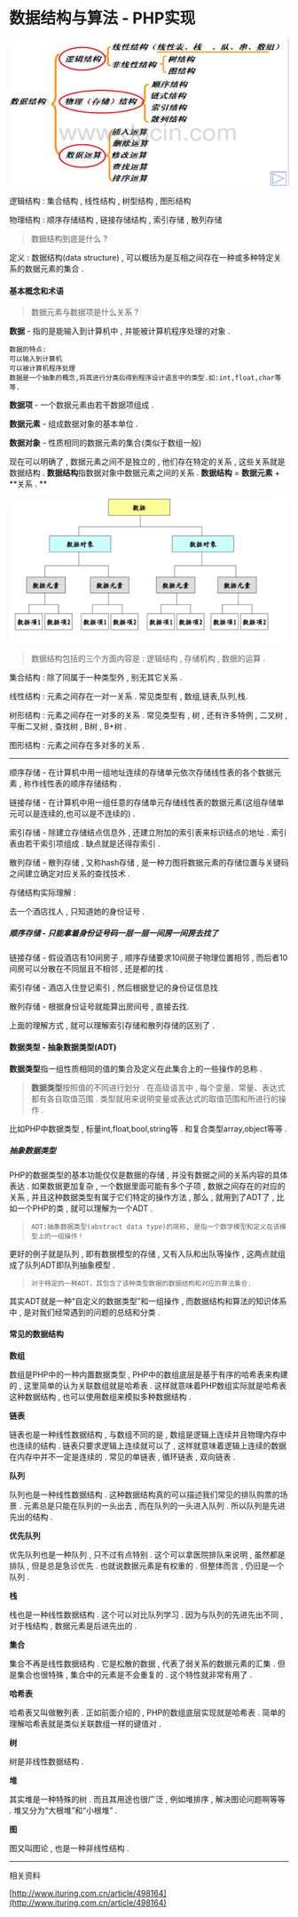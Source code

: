 # 数据结构与算法 - PHP实现

![](/assets/shujujiegoubaohan.png)

逻辑结构 : 集合结构 , 线性结构 , 树型结构 , 图形结构​​

物理结构 : 顺序存储结构 , 链接存储结构 , 索引存储 , 散列存储

> 数据结构到底是什么 ?

定义 : 数据结构\(data structure\) , 可以概括为是互相之间存在一种或多种特定关系的数据元素的集合 .

#### 基本概念和术语

> 数据元素与数据项是什么关系 ?

**数据** - 指的是能输入到计算机中 , 并能被计算机程序处理的对象 .

```
数据的特点:
可以输入到计算机
可以被计算机程序处理
数据是一个抽象的概念,将其进行分类后得到程序设计语言中的类型.如:int,float,char等等.
```

**数据项** - 一个数据元素由若干数据项组成 .

**数据元素** - 组成数据对象的基本单位 .

**数据对象** - 性质相同的数据元素的集合\(类似于数组一般\)

现在可以明确了 , 数据元素之间不是独立的 , 他们存在特定的关系 , 这些关系就是数据结构 . **数据结构**指数据对象中数据元素之间的关系 . **数据结构** = **数据元素** + **关系 . **

![](/assets/shujujiegou.png)

> 数据结构包括的三个方面内容是 : 逻辑结构 , 存储机构 , 数据的运算 .

集合结构 : 除了同属于一种类型外 , 别无其它关系 .

线性结构 : 元素之间存在一对一关系 . 常见类型有 , 数组,链表,队列,栈.

树形结构 : 元素之间存在一对多的关系 . 常见类型有 , 树 , 还有许多特例 , 二叉树 , 平衡二叉树 , 查找树 , B树 , B+树 .

图形结构 : 元素之间存在多对多的关系 .

---

顺序存储 - 在计算机中用一组地址连续的存储单元依次存储线性表的各个数据元素 , 称作线性表的顺序存储结构 .

链接存储 - 在计算机中用一组任意的存储单元存储线性表的数据元素\(这组存储单元可以是连续的,也可以是不连续的\) .

索引存储 - 除建立存储结点信息外 , 还建立附加的索引表来标识结点的地址 . 索引表由若干索引项组成 . 缺点就是还得存索引 .

散列存储 - 散列存储 , 又称hash存储 , 是一种力图将数据元素的存储位置与关键码之间建立确定对应关系的查找技术 .

存储结构实际理解 :

去一个酒店找人 , 只知道她的身份证号 .

##### 顺序存储 - 只能拿着身份证号码一层一层一间房一间房去找了

链接存储 - 假设酒店有10间房子 , 顺序存储要求10间房子物理位置相邻 , 而后者10间房可以分散在不同层且不相邻 , 还是都的找 .

索引存储 - 酒店入住登记索引 , 然后根据登记的身份证信息找

散列存储 - 根据身份证号就能算出房间号 , 直接去找.

上面的理解方式 , 就可以理解索引存储和散列存储的区别了 .

#### 数据类型 - 抽象数据类型\(ADT\)

**数据类型**指一组性质相同的值的集合及定义在此集合上的一些操作的总称 .

> **数据类型**按照值的不同进行划分 . 在高级语言中 , 每个变量、常量、表达式都有各自取值范围 . 类型就用来说明变量或表达式的取值范围和所进行的操作 .

比如PHP中数据类型 , 标量int,float,bool,string等 . 和复合类型array,object等等 .

##### 抽象数据类型

PHP的数据类型的基本功能仅仅是数据的存储 , 并没有数据之间的关系内容的具体表达  . 如果数据更加复杂 , 一个数据里面可能有多个子项 , 数据之间存在的对应的关系 , 并且这种数据类型有属于它们特定的操作方法 , 那么 , 就用到了ADT了 , 比如一个PHP的类 , 就可以理解为一个ADT .

> ```
> ADT:抽象数据类型(abstract data type)的简称, 是指一个数学模型和定义在该模型上的一组操作！
> ```

更好的例子就是队列 , 即有数据模型的存储 , 又有入队和出队等操作 , 这两点就组成了队列ADT即队列抽象模型 .

> ```
> 对于特定的一种ADT，其包含了该种类型数据的数据结构和对应的算法集合.
> ```

其实ADT就是一种“自定义的数据类型”和一组操作 , 而数据结构和算法的知识体系中 , 是对我们经常遇到的问题的总结和分类 .

#### 常见的数据结构

**数组**

数组是PHP中的一种内置数据类型 , PHP中的数组底层是基于有序的哈希表来构建的 , 这里简单的认为关联数组就是哈希表 . 这样就意味着PHP数组实际就是哈希表这种数据结构 , 也可以使用数组来模拟多种数据结构 .

**链表**

链表也是一种线性数据结构 , 与数组不同的是 , 数组是逻辑上连续并且物理内存中也连续的结构 . 链表只要求逻辑上连续就可以了 , 这样就意味着逻辑上连续的数据在内存中并不一定是连续的 . 常见的单链表 , 循环链表 , 双向链表 .

**队列**

队列也是一种线性数据结构 . 这种数据结构真的可以描述我们常见的排队购票的场景 . 元素总是只能在队列的一头出去 , 而在队列的一头进入队列 . 所以队列是先进先出的结构 .

**优先队列**

优先队列也是一种队列 , 只不过有点特别 . 这个可以拿医院排队来说明 , 虽然都是排队 , 但是总是急诊优先 . 也就说数据元素是有权重的 . 但整体而言 , 仍旧是一个队列 .

**栈**

栈也是一种线性数据结构 . 这个可以对比队列学习 . 因为与队列的先进先出不同 , 对于栈结构 , 数据元素是后进先出的 .

**集合**

集合不再是线性数据结构 . 它是松散的数据 , 代表了弱关系的数据元素的汇集 . 但是集合也很特殊 , 集合中的元素是不会重复的 . 这个特性就非常有用了 .

**哈希表**

哈希表又叫做散列表 . 正如前面介绍的 , PHP的数组底层实现就是哈希表 . 简单的理解哈希表就是类似关联数组一样的键值对 .

**树**

树是非线性数据结构 .

**堆**

其实堆是一种特殊的树 . 而且其用途也很广泛 , 例如堆排序 , 解决图论问题啊等等 . 堆又分为“大根堆”和“小根堆” .

**图**

图又叫图论 , 也是一种非线性结构 .

---

相关资料

[http://www.ituring.com.cn/article/498164](http://www.ituring.com.cn/article/498164)


